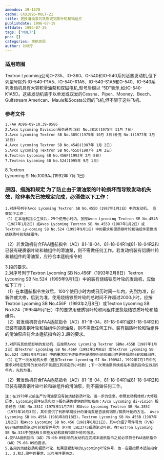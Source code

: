 ```yaml
---
amendno: 39-1678  
cadno: CAD1996-MULT-21  
title: 更换滑油泵的铁质或铝质叶轮和轴组件  
publishdate: 1996-07-19  
effdate: 1996-07-26  
tags: ["MULT"]  
pns: []  
categories: 民航总局  
author: 孙晓宁  
---
```

  
### 适用范围  
Textron Lycoming公司O-235、IO-360、O-540和IO-540系列活塞发动机,但下列型号除外:IO-540-P1A5、IO-540-R1A5、IO-540-S1A5和O-540、IO-540系列发动机具有大容积滑油泵和双磁电机,型号后缀以 “5D”表示,如:IO-540-K1A5D。这些发动机装于以单发或双发的Cessna、Piper、Mooney、Beech、Gulfstream American、Maule和Socata公司的飞机,但不限于这些飞机。  
  
<!--more-->  
### 参考文件  
    1.FAA AD96-09-10,39-9586  
    2.Avco Lycoming Division服务通告(SB) No.381C(1975年 11月 7日)  
    3.Avco Lycoming Textron SB No.385C(1975年 10月 3日)补充 No.1(1977年 3月 18日)  
    4.Avco Lycoming Textron SB No.454B(1987年 1月 2日)  
    5.Avco Lycoming Textron SB No.455D(1987年 1月 2日)  
    6.Textron Lycoming SB No.456F(1993年 2月 8日)  
    7.Textron Lycoming SB No.524(1995年 9月 1日)  
8.Textron  
 Lycoming SI No.1009AJ(1992年 7月 1日)  
  
      
  
### 原因、措施和规定 为了防止由于滑油泵的叶轮损坏而导致发动机失效，除非事先已按规定完成，必须做以下工作：  
    1.对序号列于Avco Lycoming Textron SB No.455D（1987年1月2日）中的发动机， 应做如下工作：  
    （1）在本适航指令生效后，25个使用小时内，按照Avco Lyconing Textron SB No.454B（1987年1月2日）或Avco Lycoming Textron SB No.455D（1987年1月2日）或Textron Ly-coming SB No.524（1995年9月1日）中的要求用硬质钢叶轮和轴组件更换烧结铁质叶轮和轴组件。  
 （2）若发动机符合FAA适航指令（AD）81-18-04、81-18-04R1或81-18-04R2和已装有硬质钢叶轮和轴组件的滑油泵，则不需做任何工作。若发动机装有铝质叶轮和轴组件的滑油泵，应符合本适航指令的  
  
3.段的要求。  
    2.对序号列于Textron Lycoming SB No.456F（1993年2月8日）Textron Lycoming SB No.524（1995年9月1日）中的装有烧结铁质叶轮的发动机，应做如下工作：  
    （1）在本适航指令生效后，100个使用小时内或日历时间一年内，先到为准，自新件或大修，后到为准，使用烧结铁质叶轮的总时间不许超过2000小时。应按Textron Lycoming SB No.456F（1993年2月8日）或Textron Lycoming SB No.524（1995年9月1日）中的要求用硬质钢叶轮和同组件更换烧结铁质叶轮和轴组件。  
（2）若发动机符合FAA适航指令（AD）81-18-04，81-18-04R1或81-18-04R2和已装有硬质钢叶轮和轴组件的滑油泵，则不需做任何工作。装有铝质叶轮和轴组件的滑油泵应符合本适航指令的３.段的要求。  
  
    3.对所有其他受影响的发动机，应按照Avco Lycoming Textron SBNo.455D（1987年1月2日）或Textron Lycoming SB No.456F（1993年2月8日）或Textron Lycoming SB No.524（1995年9月1日）中的要求和下述条件用硬质钢叶轮和轴组件更换铝质叶轮和轴组件。  
    （1）在下一次发动机大修（但按Textron Lycoming SI No.1009AJ，1992年7月1日中的要求对特定型号的发动机不能超过其规定的小时数）;下一次滑油泵拆换或在本适航指令生效后5年内，先到为准。  
（2）若发动机符合FAA适航指令（AD）81-18-04，81-18-04R1或81-18-04R2和已装有硬质钢叶轮叶轮和轴组件的滑油泵，则不需做任何工作。  
  
      
    注：在1970年以前生产的滑油泵没有装烧结铁质叶轮。进一步的信息，参照发动机维修/大修履历本，Lycoming组件记录和以下服务通告提供的附加指南：Avco Lycoming di-vision 服务通告（SB）No.381C（1975年11月7日）和Avco Lycoming Textron SB No.385C（1975年10月3日），其中提供了判断早期设计的滑油泵是否装有铝质/钢质叶轮的方法。 Avco Lycoming SB No.455A（1981年8月18日），Textron Lycoming SB No.455B（1987年1月2日）和Avco Lycoming SB No.456（1981年8月21日），其中介绍了零件号为（P/N）60746的钢质驱动叶轮和零件号为（P/N）LW13775铝质驱动叶轮。在Textron Lycoming SB No.524中包括有关那些发动机装有铝质叶轮的信息。  
    4.受FAA适航指令（AD）75-08-09影响的发动机在完成本适航指令之前必须符合FAA适航指令（AD）75-08-09的要求。  
    5.备用的烧结铁质和铝质叶轮，如果是受影响的Lycoming叶轮件号，也一定要按照本适航指令1.、2.和3.段中的要求，以可用件更换之。  
  
